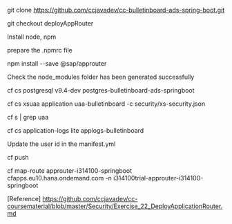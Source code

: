 git clone https://github.com/ccjavadev/cc-bulletinboard-ads-spring-boot.git

git checkout deployAppRouter 

Install node, npm

prepare the .npmrc file

npm install --save @sap/approuter

Check the node_modules folder has been generated successfully

cf cs postgresql v9.4-dev postgres-bulletinboard-ads-springboot

cf cs xsuaa application uaa-bulletinboard -c security/xs-security.json

cf s | grep uaa

cf cs application-logs lite applogs-bulletinboard

Update the user id in the manifest.yml

cf push

cf map-route approuter-i314100-springboot cfapps.eu10.hana.ondemand.com -n i314100trial-approuter-i314100-springboot


[Reference]
https://github.com/ccjavadev/cc-coursematerial/blob/master/Security/Exercise_22_DeployApplicationRouter.md
